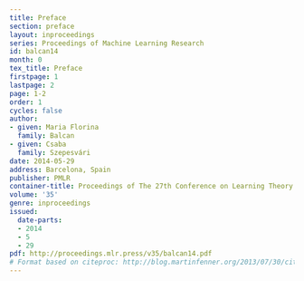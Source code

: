 ```yaml
---
title: Preface
section: preface
layout: inproceedings
series: Proceedings of Machine Learning Research
id: balcan14
month: 0
tex_title: Preface
firstpage: 1
lastpage: 2
page: 1-2
order: 1
cycles: false
author:
- given: Maria Florina
  family: Balcan
- given: Csaba
  family: Szepesvári
date: 2014-05-29
address: Barcelona, Spain
publisher: PMLR
container-title: Proceedings of The 27th Conference on Learning Theory
volume: '35'
genre: inproceedings
issued:
  date-parts:
  - 2014
  - 5
  - 29
pdf: http://proceedings.mlr.press/v35/balcan14.pdf
# Format based on citeproc: http://blog.martinfenner.org/2013/07/30/citeproc-yaml-for-bibliographies/
---
```

